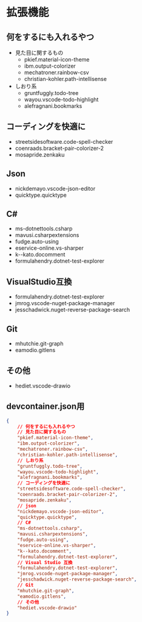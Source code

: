 # 拡張機能

## 何をするにも入れるやつ

- 見た目に関するもの
    - pkief.material-icon-theme
    - ibm.output-colorizer
    - mechatroner.rainbow-csv
    - christian-kohler.path-intellisense
- しおり系
    - gruntfuggly.todo-tree
    - wayou.vscode-todo-highlight
    - alefragnani.bookmarks

## コーディングを快適に

- streetsidesoftware.code-spell-checker
- coenraads.bracket-pair-colorizer-2
- mosapride.zenkaku

## Json

- nickdemayo.vscode-json-editor
- quicktype.quicktype

## C#

- ms-dotnettools.csharp
- mavusi.csharpextensions
- fudge.auto-using
- eservice-online.vs-sharper
- k--kato.docomment
- formulahendry.dotnet-test-explorer

## VisualStudio互換

- formulahendry.dotnet-test-explorer
- jmrog.vscode-nuget-package-manager
- jesschadwick.nuget-reverse-package-search

## Git

- mhutchie.git-graph
- eamodio.gitlens

## その他

- hediet.vscode-drawio

## devcontainer.json用


```json
{
    // 何をするにも入れるやつ
    // 見た目に関するもの
    "pkief.material-icon-theme",
    "ibm.output-colorizer",
    "mechatroner.rainbow-csv",
    "christian-kohler.path-intellisense",
    // しおり系
    "gruntfuggly.todo-tree",
    "wayou.vscode-todo-highlight",
    "alefragnani.bookmarks",
    // コーディングを快適に
    "streetsidesoftware.code-spell-checker",
    "coenraads.bracket-pair-colorizer-2",
    "mosapride.zenkaku",
    // json
    "nickdemayo.vscode-json-editor",
    "quicktype.quicktype",
    // C#
    "ms-dotnettools.csharp",
    "mavusi.csharpextensions",
    "fudge.auto-using",
    "eservice-online.vs-sharper",
    "k--kato.docomment",
    "formulahendry.dotnet-test-explorer",
    // Visual Studio 互換
    "formulahendry.dotnet-test-explorer",
    "jmrog.vscode-nuget-package-manager",
    "jesschadwick.nuget-reverse-package-search",
    // Git
    "mhutchie.git-graph",
    "eamodio.gitlens",
    // その他
    "hediet.vscode-drawio"
}
```
